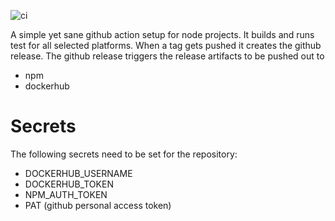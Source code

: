 ![ci](https://github.com/tcurdt/release-node/workflows/ci/badge.svg?branch=master)

A simple yet sane github action setup for node projects.
It builds and runs test for all selected platforms.
When a tag gets pushed it creates the github release.
The github release triggers the release artifacts to be pushed out to

- npm
- dockerhub

# Secrets

The following secrets need to be set for the repository:

- DOCKERHUB_USERNAME
- DOCKERHUB_TOKEN
- NPM_AUTH_TOKEN
- PAT (github personal access token)
